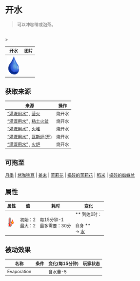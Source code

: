 # 开水  
> 可以冲咖啡或泡茶。  
<br>  
>   
  
  开水  |   图片   
 ----  |  ----:   
   |  <img decoding="async" src="Sprite/Thirst.png" href="a.md" style="max-width:300px;max-height:300px;">   
  
## 获取来源  
来源  |  操作  
----  |  ----  
[“灌溉用水”](tag_WaterFresh.md) , [营火](Campfire.md)  |  烧开水  
[“灌溉用水”](tag_WaterFresh.md) , [粘土火盆](ClayFirePit.md)  |  烧开水  
[“灌溉用水”](tag_WaterFresh.md) , [火堆](Fire.md)  |  烧开水  
[“灌溉用水”](tag_WaterFresh.md) , [瓦斯炉(开)](GasCookerOn.md)  |  烧开水  
[“灌溉用水”](tag_WaterFresh.md) , [火炉](Stove.md)  |  烧开水  
## 可拖至  
[月季](ChinaRoseFlowers.md) | [烤咖啡豆](CoffeeRoastedBeans.md) | [姜末](GingerGround.md) | [茉莉花](JasmineFlowers.md) | [捣碎的茉莉花](JasmineFlowersGround.md) | [稻米](RiceGrains.md) | [捣碎的蜘蛛兰](SpiderLilyGround.md)  
## 属性   
属性  |  值  |  耗时  |  变化  
----  |  ----  |  ----  |  ----  
<img decoding="async" src="Sprite/Hot.png" href="a.md" style="max-width:30px;max-height:30px;">  |  初始：2<br>最大：2  |  每15分钟-1<br>最多需要：30分  |  ** 到达0时： **<br><br>** 自身 **<br>→ [水](LQ_Water.md)  
## 被动效果  
名称  |  条件  |  变化(每15分钟)  |  玩家状态  
----  |  ----  |  ----  |  ----  
Evaporation  |    |  含水量-5  |    


<script>document.title="开水 - 卡牌生存百科 Card Survival Wiki";</script>